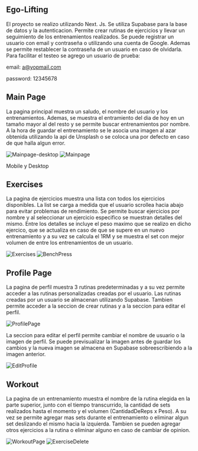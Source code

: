 ## Ego-Lifting

El proyecto se realizo utilizando Next. Js. Se utiliza Supabase para la base de datos y la autenticacion. Permite crear rutinas de ejercicios y llevar un seguimiento de los entrenamientos realizados. Se puede registrar un usuario con email y contraseña o utilizando una cuenta de Google. Ademas se permite restablecer la contraseña de un usuario en caso de olvidarla.
Para facilitar el testeo se agrego un usuario de prueba:

email: a@yopmail.com

password: 12345678

## Main Page
La pagina principal muestra un saludo, el nombre del usuario y los entrenamientos. Ademas, se muestra el entramiento del dia de hoy en un tamaño mayor al del resto y se permite buscar entrenamientos por nombre. A la hora de guardar el entrenamiento se le asocia una imagen al azar obtenida utilizando la api de Unsplash o se coloca una por defecto en caso de que halla algun error.

![Mainpage-desktop](https://user-images.githubusercontent.com/99894603/228595455-9dd7a442-a55c-4da0-acc4-5620032e2b4d.jpg) ![Mainpage](https://user-images.githubusercontent.com/99894603/228594766-ff2eeba7-5edf-4ec6-b194-f28727efbe53.jpg)

Mobile y Desktop


## Exercises
La pagina de ejercicios muestra una lista con todos los ejercicios disponibles. La list se carga a medida que el usuario scrollea hacia abajo para evitar problemas de rendimiento. Se permite buscar ejercicios por nombre y al seleccionar un ejercicio especifico se muestran detalles del mismo. Entre los detalles se incluye el peso maximo que se realizo en dicho ejercico, que se actualiza en caso de que se supere en un nuevo entrenamiento y a su vez se calcula el 1RM y se muestra el set con mejor volumen de entre los entrenamientos de un usuario.

![Exercises](https://user-images.githubusercontent.com/99894603/228603214-778917c1-4a85-46a2-99d8-65b4762ea076.jpg) ![BenchPress](https://user-images.githubusercontent.com/99894603/228603594-ba417bf3-228f-4ca3-bddd-3b1e60d20075.jpg)


## Profile Page
La pagina de perfil muestra 3 rutinas predeterminadas y a su vez permite acceder a las rutinas personalizadas creadas por el usuario. Las rutinas creadas por un usuario se almacenan utilizando Supabase. Tambien permite acceder a la seccion de crear rutinas y a la seccion para editar el perfil.

![ProfilePage](https://user-images.githubusercontent.com/99894603/228597713-c2fc2e3a-de1f-4791-893d-5ad4740525a3.jpg)

La seccion para editar el perfil permite cambiar el nombre de usuario o la imagen de perfil. Se puede previsualizar la imagen antes de guardar los cambios y la nueva imagen se almacena en Supabase sobreescribiendo a la imagen anterior.

![EditProfile](https://user-images.githubusercontent.com/99894603/228599364-e9ff380c-ef78-4142-9510-a307c7cc94fc.jpg)

## Workout
La pagina de un entrenamiento muestra el nombre de la rutina elegida en la parte superior, junto con el tiempo transcurrido, la cantidad de sets realizados hasta el momento y el volumen (CantidadDeReps x Peso). A su vez se permite agregar mas sets durante el entrenamiento o eliminar algun set deslizando el mismo hacia la izquierda.
Tambien se pueden agregar otros ejercicios a la rutina o eliminar alguno en caso de cambiar de opinion.

![WorkoutPage](https://user-images.githubusercontent.com/99894603/228600805-7ff20bf8-3250-485a-a148-7fcab981ea0f.jpg)   ![ExerciseDelete](https://user-images.githubusercontent.com/99894603/228602143-719edaba-656f-4662-b2fe-40de997d8a6c.jpg)
